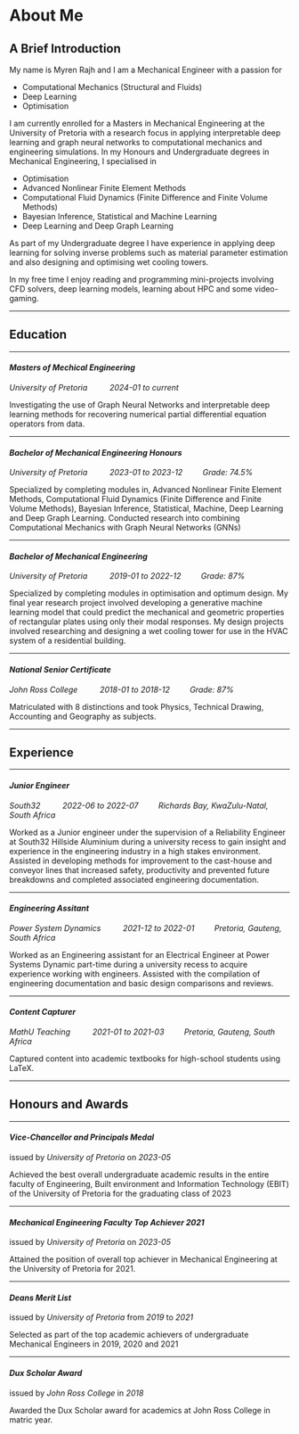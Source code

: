 # About Me

## A Brief Introduction
<!-- ![portrait](portrait.jpeg) -->
My name is Myren Rajh and I am a Mechanical Engineer with a passion for

- Computational Mechanics (Structural and Fluids)
- Deep Learning
- Optimisation

I am currently enrolled for a Masters in Mechanical Engineering at the University of Pretoria with a research focus in applying interpretable deep learning and graph neural networks to computational mechanics and engineering simulations. In my Honours and Undergraduate degrees in Mechanical Engineering, I specialised in

- Optimisation
- Advanced Nonlinear Finite Element Methods
- Computational Fluid Dynamics (Finite Difference and Finite Volume Methods)
- Bayesian Inference, Statistical and Machine Learning
- Deep Learning and Deep Graph Learning

As part of my Undergraduate degree I have experience in applying deep learning for solving inverse problems such as material parameter estimation and also designing and optimising wet cooling towers. 

In my free time I enjoy reading and programming mini-projects involving CFD solvers, deep learning models, learning about HPC and some video-gaming.

---

## Education
---
#### *Masters of Mechical Engineering*
*University of Pretoria* &emsp; &emsp;
*2024-01  to  current*

Investigating the use of Graph Neural Networks and interpretable deep learning methods for recovering numerical partial differential equation operators from data.

---
#### *Bachelor of Mechanical Engineering Honours*
*University of Pretoria* &emsp; &emsp;
*2023-01  to  2023-12*&emsp; &emsp;
*Grade: 74.5%*

Specialized by completing modules in, Advanced Nonlinear Finite Element Methods, Computational Fluid Dynamics (Finite Difference and Finite Volume Methods), Bayesian Inference, Statistical, Machine, Deep Learning and Deep Graph Learning. Conducted research into combining Computational Mechanics with Graph Neural Networks (GNNs)

---
#### *Bachelor of Mechanical Engineering*
*University of Pretoria* &emsp; &emsp;
*2019-01  to  2022-12*&emsp; &emsp;
*Grade: 87%*

Specialized by completing modules in optimisation and optimum design. My final year research project involved developing a generative machine learning model that could predict the mechanical and geometric properties of rectangular plates using only their modal responses. My design projects involved researching and designing a wet cooling tower for use in the HVAC system of a residential building. 

---
#### *National Senior Certificate*
*John Ross College* &emsp; &emsp;
*2018-01  to  2018-12*&emsp; &emsp;
*Grade: 87%*

Matriculated with 8 distinctions and took Physics, Technical Drawing, Accounting and Geography as subjects.

---

## Experience
---
#### *Junior Engineer*
*South32* &emsp; &emsp;
*2022-06  to  2022-07*&emsp; &emsp;
*Richards Bay, KwaZulu-Natal, South Africa*

Worked as a Junior engineer under the supervision of a Reliability Engineer at South32 Hillside Aluminium during a university recess to gain insight and experience in the engineering industry in a high stakes environment. Assisted in developing methods for improvement to the cast-house and conveyor lines that increased safety, productivity and prevented future breakdowns and completed associated engineering documentation.

---
#### *Engineering Assitant*
*Power System Dynamics* &emsp; &emsp;
*2021-12  to  2022-01*&emsp; &emsp;
*Pretoria, Gauteng, South Africa*

Worked as an Engineering assistant for an Electrical Engineer at Power Systems Dynamic part-time during a university recess to acquire experience working with engineers. Assisted with the compilation of engineering documentation and basic design comparisons and reviews.

---
#### *Content Capturer*
*MathU Teaching* &emsp; &emsp;
*2021-01  to  2021-03*&emsp; &emsp;
*Pretoria, Gauteng, South Africa*

Captured content into academic textbooks for high-school students using LaTeX.

---


## Honours and Awards
---
#### *Vice-Chancellor and Principals Medal*
issued by *University of Pretoria* on *2023-05*

Achieved the best overall undergraduate academic results in the entire faculty of Engineering, Built environment and Information Technology (EBIT) of the University of Pretoria for the graduating class of 2023

---
#### *Mechanical Engineering Faculty Top Achiever 2021*
issued by *University of Pretoria* on *2023-05*

Attained the position of overall top achiever in Mechanical Engineering at the University of Pretoria for 2021.

---
#### *Deans Merit List*
issued by *University of Pretoria* from *2019* to *2021*

Selected as part of the top academic achievers of undergraduate Mechanical Engineers in  2019, 2020 and 2021

---
#### *Dux Scholar Award*
issued by *John Ross College* in *2018*

Awarded the Dux Scholar award for academics at John Ross College in matric year.
